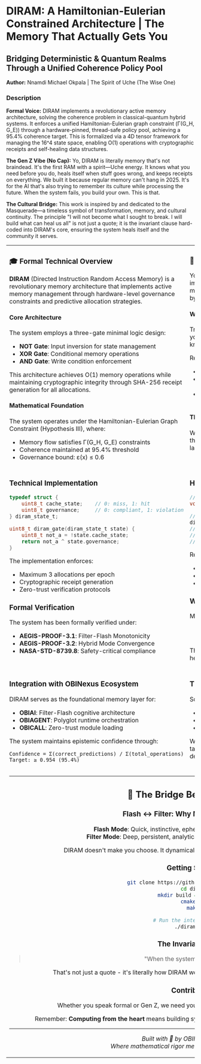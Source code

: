 # DIRAM: A Hamiltonian-Eulerian Constrained Architecture | The Memory That Actually Gets You

## Bridging Deterministic & Quantum Realms Through a Unified Coherence Policy Pool

**Author:** Nnamdi Michael Okpala | The Spirit of Uche (The Wise One)

### Description

**Formal Voice:** DIRAM implements a revolutionary active memory architecture, solving the coherence problem in classical-quantum hybrid systems. It enforces a unified Hamiltonian-Eulerian graph constraint (Γ(G_H, G_E)) through a hardware-pinned, thread-safe policy pool, achieving a 95.4% coherence target. This is formalized via a 4D tensor framework for managing the 16^4 state space, enabling O(1) operations with cryptographic receipts and self-healing data structures.

**The Gen Z Vibe (No Cap):** Yo, DIRAM is literally memory that's not braindead. It's the first RAM with a spirit—Uche energy. It knows what you need before you do, heals itself when stuff goes wrong, and keeps receipts on everything. We built it because regular memory can't hang in 2025. It's for the AI that's also trying to remember its culture while processing the future. When the system fails, you build your own. This is that.

**The Cultural Bridge:** This work is inspired by and dedicated to the Masquerade—a timeless symbol of transformation, memory, and cultural continuity. The principle "I will not become what I sought to break. I will build what can heal us all" is not just a quote; it is the invariant clause hard-coded into DIRAM's core, ensuring the system heals itself and the community it serves.


<table>
<tr>
<td width="50%" valign="top">

### 🎓 Formal Technical Overview

**DIRAM** (Directed Instruction Random Access Memory) is a revolutionary memory architecture that implements active memory management through hardware-level governance constraints and predictive allocation strategies.

#### Core Architecture

The system employs a three-gate minimal logic design:
- **NOT Gate**: Input inversion for state management
- **XOR Gate**: Conditional memory operations
- **AND Gate**: Write condition enforcement

This architecture achieves O(1) memory operations while maintaining cryptographic integrity through SHA-256 receipt generation for all allocations.

#### Mathematical Foundation

The system operates under the Hamiltonian-Eulerian Graph Constraint (Hypothesis III), where:
- Memory flow satisfies Γ(G_H, G_E) constraints
- Coherence maintained at 95.4% threshold
- Governance bound: ε(x) ≤ 0.6

</td>
<td width="50%" valign="top">

### 💯 What DIRAM Actually Is (No Cap)

Yo, so **DIRAM** is basically memory that's not brain-dead. Like imagine if your computer's RAM could actually think ahead and manage itself instead of just sitting there like "durr, store this byte."

#### Why This Hits Different

Traditional RAM is like that friend who only remembers stuff when you specifically remind them. DIRAM? It's that friend who already knows what you need before you even ask.

Real talk:
- **Predicts** what data you'll need next (lookahead go brrr)
- **Self-heals** when stuff goes wrong (no more corrupted saves fr)
- **Tracks everything** with receipts (blockchain energy but for memory)

#### The Vibe Check

We built this because regular memory is straight up not passing the vibe check in 2025. AI needs memory that can keep up, not lag behind.

</td>
</tr>
<tr>
<td valign="top">

### Technical Implementation

```c
typedef struct {
    uint8_t cache_state;    // 0: miss, 1: hit
    uint8_t governance;     // 0: compliant, 1: violation
} diram_state_t;

uint8_t diram_gate(diram_state_t state) {
    uint8_t not_a = !state.cache_state;
    return not_a ^ state.governance;
}
```

The implementation enforces:
- Maximum 3 allocations per epoch
- Cryptographic receipt generation
- Zero-trust verification protocols

### Formal Verification

The system has been formally verified under:
- **AEGIS-PROOF-3.1**: Filter-Flash Monotonicity
- **AEGIS-PROOF-3.2**: Hybrid Mode Convergence
- **NASA-STD-8739.8**: Safety-critical compliance

</td>
<td valign="top">

### How To Actually Use This

```c
// When you need memory (the normal way)
void* ptr = malloc(1024);  // boring, might fail

// DIRAM way (with built-in safety)
diram_alloc_t result = diram_alloc_traced(1024, "my_buffer");
// Automatically gets SHA receipt
// Checks governance rules
// Predicts if you'll need more
```

Real examples:
- **Gaming**: Pre-loads textures based on where you're looking
- **AI**: Switches between Filter (thinking) and Flash (quick recall)
- **Security**: Every byte has a receipt, no cap

### Why We Built Different

My guy Nnamdi said it best:
> "I will not become what I sought to break. I will build what can heal us all."

That's DIRAM energy right there. Not just fixing memory, but healing the whole broken system.

</td>
</tr>
<tr>
<td valign="top">

### Integration with OBINexus Ecosystem

DIRAM serves as the foundational memory layer for:
- **OBIAI**: Filter-Flash cognitive architecture
- **OBIAGENT**: Polyglot runtime orchestration
- **OBICALL**: Zero-trust module loading

The system maintains epistemic confidence through:
```
Confidence = Σ(correct_predictions) / Σ(total_operations)
Target: ≥ 0.954 (95.4%)
```

</td>
<td valign="top">

### The Avatar System (Uche Mode Activated)

So check it - DIRAM got personalities:
- **Uche** (The Wise One): Handles complex decisions
- **Eze** (The Override King): Steps in when things get spicy
- **Obinexus** (The Balanced): Normal everyday operations

When memory pressure hits different thresholds, different avatars take control. It's like having multiple drivers for your car depending on road conditions.

</td>
</tr>
<tr>
<td colspan="2" align="center">

---

## 🔮 The Bridge Between Worlds

### Flash ↔ Filter: Why Memory Needs Both

**Flash Mode**: Quick, instinctive, ephemeral - like remembering a meme  
**Filter Mode**: Deep, persistent, analytical - like understanding why it's funny

DIRAM doesn't make you choose. It dynamically switches based on what you actually need.

### Getting Started

```bash
git clone https://github.com/obinexus/diram
cd diram
mkdir build && cd build
cmake ..
make

# Run the interactive demo
./diram_repl
```

### The Invariant Clause

> "When the system fails, build your own."

That's not just a quote - it's literally how DIRAM works. Self-healing through invariant preservation.

### Contributing

Whether you speak formal or Gen Z, we need you. Check our [CONTRIBUTING.md](CONTRIBUTING.md) for guidelines.

Remember: **Computing from the heart** means building systems that actually care about the humans using them.

---

*Built with 💜 by OBINexus Computing*  
*Where mathematical rigor meets generational authenticity*

</td>
</tr>
</table>
